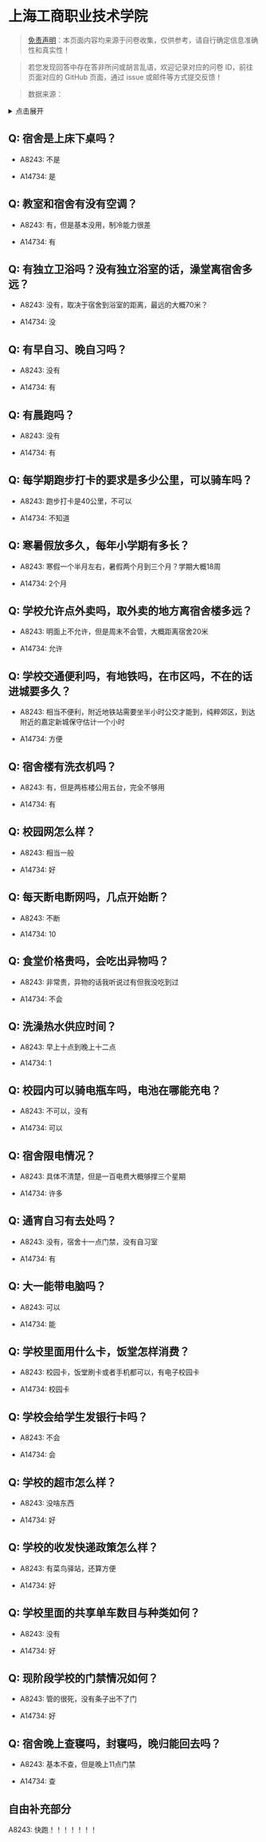 # 上海工商职业技术学院

> [免责声明](https://colleges.chat/#_3)：本页面内容均来源于问卷收集，仅供参考，请自行确定信息准确性和真实性！

> 若您发现回答中存在答非所问或胡言乱语，欢迎记录对应的问卷 ID，前往页面对应的 GitHub 页面，通过 issue 或邮件等方式提交反馈！

> 数据来源：

<details><summary>点击展开</summary>
<ul>
<li>A8243: 匿名 (2022 年 06 月)</li>
<li>A14734: 匿名 (2022 年 07 月)</li>
</ul>
</details>

## Q: 宿舍是上床下桌吗？

- A8243: 不是

- A14734: 是

## Q: 教室和宿舍有没有空调？

- A8243: 有，但是基本没用，制冷能力很差

- A14734: 有

## Q: 有独立卫浴吗？没有独立浴室的话，澡堂离宿舍多远？

- A8243: 没有，取决于宿舍到浴室的距离，最远的大概70米？

- A14734: 没

## Q: 有早自习、晚自习吗？

- A8243: 没有

- A14734: 有

## Q: 有晨跑吗？

- A8243: 没有

- A14734: 有

## Q: 每学期跑步打卡的要求是多少公里，可以骑车吗？

- A8243: 跑步打卡是40公里，不可以

- A14734: 不知道

## Q: 寒暑假放多久，每年小学期有多长？

- A8243: 寒假一个半月左右，暑假两个月到三个月？学期大概18周

- A14734: 2个月

## Q: 学校允许点外卖吗，取外卖的地方离宿舍楼多远？

- A8243: 明面上不允许，但是周末不会管，大概距离宿舍20米

- A14734: 允许

## Q: 学校交通便利吗，有地铁吗，在市区吗，不在的话进城要多久？

- A8243: 相当不便利，附近地铁站需要坐半小时公交才能到，纯粹郊区，到达附近的嘉定新城保守估计一个小时

- A14734: 方便

## Q: 宿舍楼有洗衣机吗？

- A8243: 有，但是两栋楼公用五台，完全不够用

- A14734: 有

## Q: 校园网怎么样？

- A8243: 相当一般

- A14734: 好

## Q: 每天断电断网吗，几点开始断？

- A8243: 不断

- A14734: 10

## Q: 食堂价格贵吗，会吃出异物吗？

- A8243: 非常贵，异物的话我听说过有但我没吃到过

- A14734: 不会

## Q: 洗澡热水供应时间？

- A8243: 早上十点到晚上十二点

- A14734: 1

## Q: 校园内可以骑电瓶车吗，电池在哪能充电？

- A8243: 不可以，没有

- A14734: 可以

## Q: 宿舍限电情况？

- A8243: 具体不清楚，但是一百电费大概够撑三个星期

- A14734: 许多

## Q: 通宵自习有去处吗？

- A8243: 没有，宿舍十一点门禁，没有自习室

- A14734: 有

## Q: 大一能带电脑吗？

- A8243: 可以

- A14734: 能

## Q: 学校里面用什么卡，饭堂怎样消费？

- A8243: 校园卡，饭堂刷卡或者手机都可以，有电子校园卡

- A14734: 校园卡

## Q: 学校会给学生发银行卡吗？

- A8243: 不会

- A14734: 会

## Q: 学校的超市怎么样？

- A8243: 没啥东西

- A14734: 好

## Q: 学校的收发快递政策怎么样？

- A8243: 有菜鸟驿站，还算方便

- A14734: 好

## Q: 学校里面的共享单车数目与种类如何？

- A8243: 没有

- A14734: 好

## Q: 现阶段学校的门禁情况如何？

- A8243: 管的很死，没有条子出不了门

- A14734: 好

## Q: 宿舍晚上查寝吗，封寝吗，晚归能回去吗？

- A8243: 基本不查，但是晚上11点门禁

- A14734: 查

## 自由补充部分

A8243: 快跑！！！！！！！